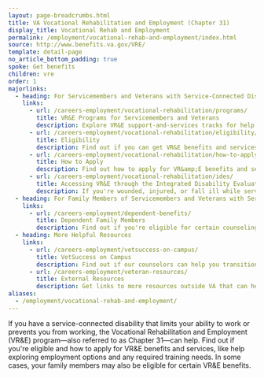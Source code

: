 ```yaml
---
layout: page-breadcrumbs.html
title: VA Vocational Rehabilitation and Employment (Chapter 31)
display_title: Vocational Rehab and Employment
permalink: /employment/vocational-rehab-and-employment/index.html
source: http://www.benefits.va.gov/VRE/
template: detail-page
no_article_bottom_padding: true
spoke: Get benefits
children: vre
order: 1
majorlinks:
  - heading: For Servicemembers and Veterans with Service-Connected Disabilities
    links:
      - url: /careers-employment/vocational-rehabilitation/programs/
        title: VR&E Programs for Servicemembers and Veterans
        description: Explore VR&E support-and-services tracks for help learning new skills, finding a new job, starting a business, getting educational counseling, or returning to your former job.
      - url: /careers-employment/vocational-rehabilitation/eligibility/
        title: Eligibility
        description: Find out if you can get VR&E benefits and services as a Servicemember or Veteran.
      - url: /careers-employment/vocational-rehabilitation/how-to-apply/
        title: How to Apply
        description: Find out how to apply for VR&amp;E benefits and services as a Servicemember or Veteran.
      - url: /careers-employment/vocational-rehabilitation/ides/
        title: Accessing VR&E through the Integrated Disability Evaluation System (IDES)
        description: If you're wounded, injured, or fall ill while serving and can't perform your duties, find out how you can access VR&E services as soon as possible through IDES.
  - heading: For Family Members of Servicemembers and Veterans with Service-Connected Disabilities
    links:
      - url: /careers-employment/dependent-benefits/
        title: Dependent Family Members
        description: Find out if you're eligible for certain counseling services, training, and education benefits.
  - heading: More Helpful Resources
    links:
      - url: /careers-employment/vetsuccess-on-campus/
        title: VetSuccess on Campus
        description: Find out if our counselors can help you transition from military to college life.
      - url: /careers-employment/veteran-resources/
        title: External Resources
        description: Get links to more resources outside VA that can help you in your job search.
aliases:
  - /employment/vocational-rehab-and-employment/
---
```


<div class="va-introtext">

If you have a service-connected disability that limits your ability to work or prevents you from working, the Vocational Rehabilitation and Employment (VR&amp;E) program—also referred to as Chapter 31—can help. Find out if you're eligible and how to apply for VR&E benefits and services, like help exploring employment options and any required training needs. In some cases, your family members may also be eligible for certain VR&E benefits.

</div>
